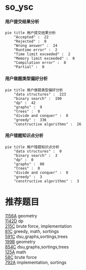 # so_ysc

<!-- tabs:start -->



#### **用户提交结果分析**

```mermaid
pie title 用户提交结果分析
    "Accepted" :  22
    "Rejected" :  0
    "Wrong answer" :  24
    "Runtime error" :  2
    "Time limit exceeded" :  2
    "Memory limit exceeded" :  0
    "Compilation error" :  0
    "Partial" :  0
```

#### **用户做题类型偏好分析**

```mermaid
pie title 用户做题类型偏好分析
    "data structures" :  223
    "binary search" :  190
    "dp" :  42
    "graphs" :  9
    "trees" :  0
    "divide and conquer" :  0
    "greedy" :  336
    "constructive algorithms" :  26
```
#### **用户错题知识点分析**

```mermaid
pie title 用户错题知识点分析
    "data structures" :  0
    "binary search" :  3
    "dp" :  0
    "graphs" :  00
    "trees" :  0
    "divide and conquer" :  0
    "greedy" :  3
    "constructive algorithms" :  3
```



<!-- tabs:end -->
# 推荐题目
[1156A](https://codeforces.com/contest/1156/problem/A)		geometry		  
[1142D](https://codeforces.com/contest/1142/problem/D)		dp		  
[215C](https://codeforces.com/contest/215/problem/C)		brute force,
                        implementation		  
[81C](https://codeforces.com/contest/81/problem/C)		greedy,
                        math,
                        sortings		  
[591C](https://codeforces.com/contest/591/problem/C)		dsu,graphs,sortings,trees		  
[199B](https://codeforces.com/contest/199/problem/B)		geometry		  
[854C](https://codeforces.com/contest/854/problem/C)		dsu,graphs,sortings,trees		  
[125A](https://codeforces.com/contest/125/problem/A)		math		  
[58C](https://codeforces.com/contest/58/problem/C)		brute force		  
[792A](https://codeforces.com/contest/792/problem/A)		implementation,
                        sortings		  
